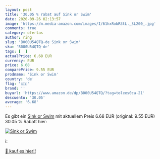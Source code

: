 ```yaml
---
layout: post
title: '30.05 % rabat auf Sink or Swim'
date: 2020-09-26 02:13:57
image: 'https://m.media-amazon.com/images/I/61hxRobR3tL._SL200_.jpg'
comments: true
category: ofertas
author: ring
slug: 'B000U54QTQ-de Sink or Swim'
sku: 'B000U54QTQ-de'
tags: [  ]
actualPrice: 6.68 EUR
currency: EUR
price: 6.68
comparePrice: 9.55 EUR
prodname: 'Sink or Swim'
country: 'de'
flag: '🇩🇪'
brand: ''
buyurl: 'https://www.amazon.de/dp/B000U54QTQ/?tag=tolees0ca-21'
descuento: '30.05'
average: '6.68'
---
```


Es gibt ein [Sink or Swim](https://www.amazon.de/dp/B000U54QTQ/?tag=tolees0ca-21) mit aktuellem Preis 6.68 EUR (original: 9.55 EUR) 30.05 % Rabatt hier:

[![Sink or Swim](https://m.media-amazon.com/images/I/61hxRobR3tL._SL200_.jpg)](https://www.amazon.de/dp/B000U54QTQ/?tag=tolees0ca-21)

ℹ️:


[🛒 kauf es hier!!](https://www.amazon.de/dp/B000U54QTQ/?tag=tolees0ca-21)
